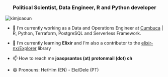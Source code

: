 

<h3 align="center">Political Scientist, Data Engineer, R and Python developer</h3>

<p align="left"> <img src="https://komarev.com/ghpvc/?username=kimjoaoun" alt="kimjoaoun" /> </p>

- 🔭 I’m currently working as a Data and Operations Engineer at [Cumbuca](https://github.com/appcumbuca) | R, Python, Terraform, PostgreSQL and Serverless Framework.

- 🌱 I’m currently learning **Elixir** and I'm also a contributor to the [elixir-nx/Explorer](https://github.com/elixir-nx/explorer) library

- 📫 How to reach me **joaopsantos (at) protonmail (dot) ch**

- 😄 Pronouns: He/Him (EN) - Ele/Dele (PT)

